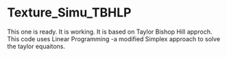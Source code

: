 # Texture_Simu_TBHLP
This one is ready. It is working.
It is based on Taylor Bishop Hill approch. This code uses Linear Programming -a modified Simplex approach to solve 
the taylor equaitons.
